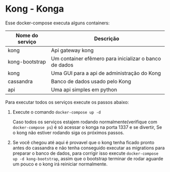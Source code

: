 # Kong - Konga

Esse docker-compose executa alguns containers:

|Nome do serviço | Descrição                                            |
|----------------| -----------------------------------------------------|
|kong            |Api gateway kong                                      |
|kong-bootstrap  |Um container efêmero para inicializar o banco de dados|
|kong            |Uma GUI para a api de administração do Kong           |
|cassandra       |Banco de dados usado pelo Kong                        |
|api             |Uma api simples em python                             |


Para executar todos os serviços execute os passos abaixo:

1. Execute o comando `docker-compose up -d`
    
    Caso todos os serviços estajem rodando normalmente(verifique com `docker-compose ps`) é só acessar o konga na porta 1337 e se divertir, Se o kong não estiver rodando siga os próximos passos.

2. Se você chegou até aqui é provavel que o kong tenha ficado pronto antes do cassandra e não tenha conseguido executar as migrations para preparar o banco de dados, para corrigir isso execute `docker-compose up -d kong-bootstrap`, assim que o bootstrap terminar de rodar aguarde um pouco e o kong irá reiniciar normalmente.
